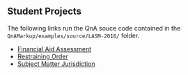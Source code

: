 ## Student Projects

The following links run the QnA souce code contained in the `QnAMarkup/examples/source/LASM-2016/` folder. 

- [Financial Aid Assessment](http://www.qnamarkup.org/i/?source=http://colarusso.github.io/QnAMarkup/examples/source/LASM-2016/fin_aid.txt)
- [Restraining Order](http://www.qnamarkup.org/i/?source=http://colarusso.github.io/QnAMarkup/examples/source/LASM-2016/restraining_order.txt)
- [Subject Matter Jurisdiction](http://www.qnamarkup.org/i/?source=http://colarusso.github.io/QnAMarkup/examples/source/LASM-2016/subject_matter_jurisdiction.txt)
